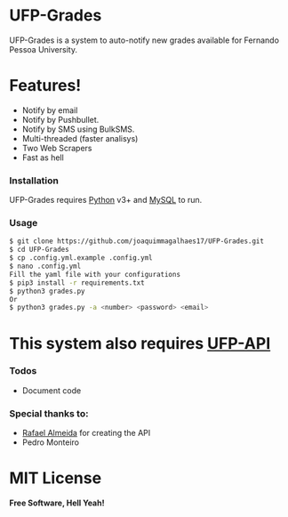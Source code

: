 # UFP-Grades

UFP-Grades is a system to auto-notify new grades available for Fernando Pessoa University.

# Features!

  - Notify by email
  - Notify by Pushbullet.
  - Notify by SMS using BulkSMS.
  - Multi-threaded (faster analisys)
  - Two Web Scrapers
  - Fast as hell

### Installation

UFP-Grades requires [Python](https://www.python.org/) v3+ and [MySQL](https://www.mysql.com) to run.


### Usage

```sh
$ git clone https://github.com/joaquimmagalhaes17/UFP-Grades.git
$ cd UFP-Grades
$ cp .config.yml.example .config.yml
$ nano .config.yml 
Fill the yaml file with your configurations
$ pip3 install -r requirements.txt
$ python3 grades.py
Or
$ python3 grades.py -a <number> <password> <email>
```

# This system also requires [UFP-API](https://github.com/rafaelcpalmeida/UFP-API)

### Todos
 - Document code

### Special thanks to:
- [Rafael Almeida](https://github.com/rafaelcpalmeida) for creating the API
- Pedro Monteiro

# MIT License
**Free Software, Hell Yeah!**